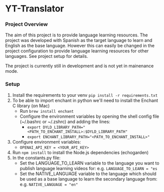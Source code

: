 # YT-Translator

### Project Overview
The aim of this project is to provide language learning resources. The project was developed with Spanish as the target language to learn and English as the base language. However this can easily be changed in the project configuration to provide language learning resources for other languages. See project setup for details.

The project is currently still in development and is not yet in mainenance mode.

### Setup
1. Install the requirements to your venv `pip install -r requirements.txt`
2. To be able to import enchant in python we'll need to install the Enchant C library (on Mac)
	* Run `brew install enchant`
	* Configure the environment variables by opening the shell config file (~/.bashrc or ~/.zshrc) and adding the lines:
	 	* `export DYLD_LIBRARY_PATH="<PATH_TO_ENCHANT_INSTALL>:$DYLD_LIBRARY_PATH"`
	 	* `export ENCHANT_LIBRARY_PATH="<PATH_TO_ENCHANT_INSTALL>"`
3. Configure environment variables:
	* `OPENAI_API_KEY = <YOUR_API_KEY>`
4. Run `npm install` to install the Node.js dependencies (echogarden)
5. In the constants.py file:
	* Set the LANGUAGE_TO_LEARN variable to the language you want to publish language learning videos for: e.g. `LANGUAGE_TO_LEARN = "es`
	* Set the NATIVE_LANGUAGE variable to the language which should be used as a base language to learn the secondary language from: e.g. `NATIVE_LANGUAGE = "en"`

